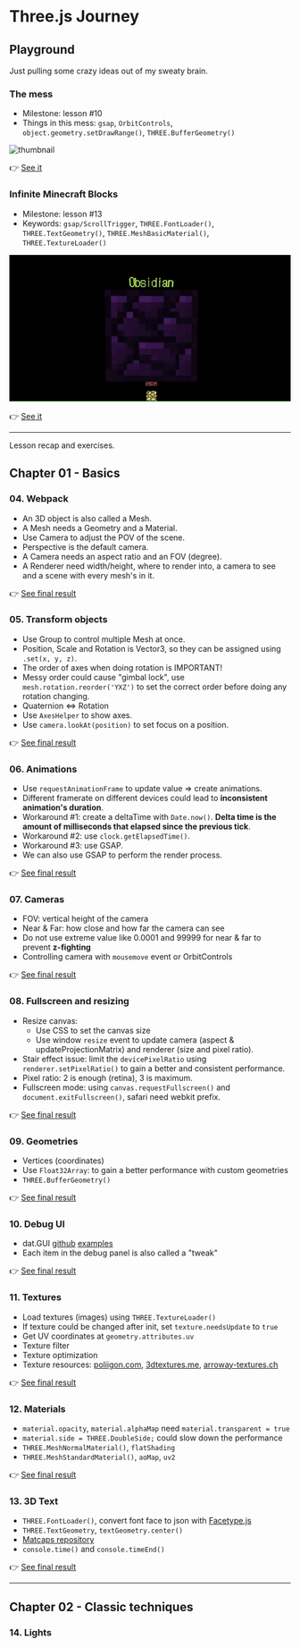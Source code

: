 # Three.js Journey

## Playground

Just pulling some crazy ideas out of my sweaty brain.

### The mess

- Milestone: lesson #10
- Things in this mess: `gsap`, `OrbitControls`, `object.geometry.setDrawRange()`, `THREE.BufferGeometry()`

![thumbnail](/img/the-mess.gif)

👉 [See it](https://phucbm.github.io/threejs-journey/playground/the-mess/dist)

### Infinite Minecraft Blocks

- Milestone: lesson #13
- Keywords: `gsap/ScrollTrigger`, `THREE.FontLoader()`, `THREE.TextGeometry()`, `THREE.MeshBasicMaterial()`, `THREE.TextureLoader()`

![thumbnail](/img/mineblocks.gif)

👉 [See it](https://phucbm.github.io/threejs-journey/playground/mineblocks/dist)

---

Lesson recap and exercises.

## Chapter 01 - Basics

### 04. Webpack

- An 3D object is also called a Mesh.
- A Mesh needs a Geometry and a Material.
- Use Camera to adjust the POV of the scene.
- Perspective is the default camera.
- A Camera needs an aspect ratio and an FOV (degree).
- A Renderer need width/height, where to render into, a camera to see and a scene with every mesh's in it.

👉 [See final result](https://phucbm.github.io/threejs-journey/lessons/04/dist/)

### 05. Transform objects

- Use Group to control multiple Mesh at once.
- Position, Scale and Rotation is Vector3, so they can be assigned using `.set(x, y, z)`.
- The order of axes when doing rotation is IMPORTANT!
- Messy order could cause "gimbal lock", use `mesh.rotation.reorder('YXZ')` to set the correct order before doing any rotation changing.
- Quaternion <=> Rotation
- Use `AxesHelper` to show axes.
- Use `camera.lookAt(position)` to set focus on a position.

👉 [See final result](https://phucbm.github.io/threejs-journey/lessons/05/dist/)

### 06. Animations

- Use `requestAnimationFrame` to update value => create animations.
- Different framerate on different devices could lead to **inconsistent animation's duration**.
- Workaround #1: create a deltaTime with `Date.now()`. **Delta time is the amount of milliseconds that elapsed since the previous tick**.
- Workaround #2: use `clock.getElapsedTime()`.
- Workaround #3: use GSAP.
- We can also use GSAP to perform the render process.

👉 [See final result](https://phucbm.github.io/threejs-journey/lessons/06/dist/)

### 07. Cameras

- FOV: vertical height of the camera
- Near & Far: how close and how far the camera can see
- Do not use extreme value like 0.0001 and 99999 for near & far to prevent **z-fighting**
- Controlling camera with `mousemove` event or OrbitControls

👉 [See final result](https://phucbm.github.io/threejs-journey/lessons/07/dist/)

### 08. Fullscreen and resizing

- Resize canvas:
    - Use CSS to set the canvas size
    - Use window `resize` event to update camera (aspect & updateProjectionMatrix) and renderer (size and pixel ratio).
- Stair effect issue: limit the `devicePixelRatio` using `renderer.setPixelRatio()` to gain a better and consistent performance.
- Pixel ratio: 2 is enough (retina), 3 is maximum.
- Fullscreen mode: using `canvas.requestFullscreen()` and `document.exitFullscreen()`, safari need webkit prefix.

👉 [See final result](https://phucbm.github.io/threejs-journey/lessons/08/dist/)

### 09. Geometries

- Vertices (coordinates)
- Use `Float32Array`: to gain a better performance with custom geometries
- `THREE.BufferGeometry()`

👉 [See final result](https://phucbm.github.io/threejs-journey/lessons/09/dist/)

### 10. Debug UI

- dat.GUI [github](https://github.com/dataarts/dat.gui) [examples](https://jsfiddle.net/ikatyang/182ztwao/)
- Each item in the debug panel is also called a "tweak"

👉 [See final result](https://phucbm.github.io/threejs-journey/lessons/10/dist/)

### 11. Textures

- Load textures (images) using `THREE.TextureLoader()`
- If texture could be changed after init, set `texture.needsUpdate` to `true`
- Get UV coordinates at `geometry.attributes.uv`
- Texture filter
- Texture optimization
- Texture resources: [poliigon.com](poliigon.com), [3dtextures.me](3dtextures.me), [arroway-textures.ch](arroway-textures.ch)

👉 [See final result](https://phucbm.github.io/threejs-journey/lessons/11/dist/)

### 12. Materials

- `material.opacity`, `material.alphaMap` need `material.transparent = true`
- `material.side = THREE.DoubleSide;` could slow down the performance
- `THREE.MeshNormalMaterial()`, `flatShading`
- `THREE.MeshStandardMaterial()`, `aoMap`, `uv2`

👉 [See final result](https://phucbm.github.io/threejs-journey/lessons/12/dist/)

### 13. 3D Text

- `THREE.FontLoader()`, convert font face to json with [Facetype.js](http://gero3.github.io/facetype.js/)
- `THREE.TextGeometry`, `textGeometry.center()`
- [Matcaps repository](https://github.com/nidorx/matcaps)
- `console.time()` and `console.timeEnd()`

👉 [See final result](https://phucbm.github.io/threejs-journey/lessons/13/dist/)

---

## Chapter 02 - Classic techniques

### 14. Lights
